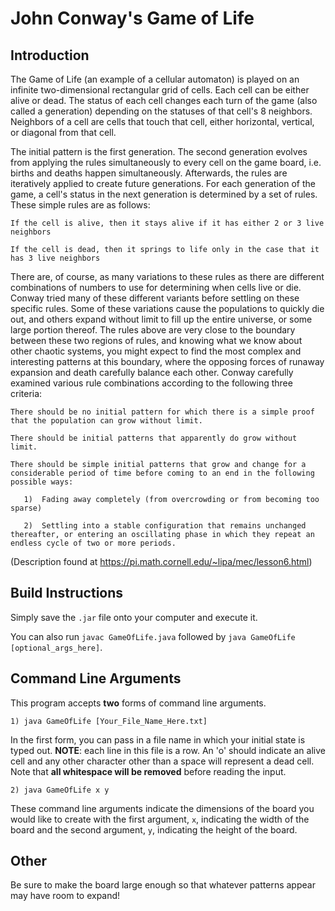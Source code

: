 # John Conway's Game of Life
## Introduction
The Game of Life (an example of a cellular automaton) is played on an infinite two-dimensional rectangular grid of cells. Each cell can be either alive or dead. The status of each cell changes each turn of the game (also called a generation) depending on the statuses of that cell's 8 neighbors. Neighbors of a cell are cells that touch that cell, either horizontal, vertical, or diagonal from that cell.

The initial pattern is the first generation. The second generation evolves from applying the rules simultaneously to every cell on the game board, i.e. births and deaths happen simultaneously. Afterwards, the rules are iteratively applied to create future generations. For each generation of the game, a cell's status in the next generation is determined by a set of rules. These simple rules are as follows:

    If the cell is alive, then it stays alive if it has either 2 or 3 live neighbors

    If the cell is dead, then it springs to life only in the case that it has 3 live neighbors

There are, of course, as many variations to these rules as there are different combinations of numbers to use for determining when cells live or die. Conway tried many of these different variants before settling on these specific rules. Some of these variations cause the populations to quickly die out, and others expand without limit to fill up the entire universe, or some large portion thereof. The rules above are very close to the boundary between these two regions of rules, and knowing what we know about other chaotic systems, you might expect to find the most complex and interesting patterns at this boundary, where the opposing forces of runaway expansion and death carefully balance each other. Conway carefully examined various rule combinations according to the following three criteria:

    There should be no initial pattern for which there is a simple proof that the population can grow without limit.

    There should be initial patterns that apparently do grow without limit.

    There should be simple initial patterns that grow and change for a considerable period of time before coming to an end in the following possible ways:

       1)  Fading away completely (from overcrowding or from becoming too sparse)

       2)  Settling into a stable configuration that remains unchanged thereafter, or entering an oscillating phase in which they repeat an endless cycle of two or more periods.

(Description found at https://pi.math.cornell.edu/~lipa/mec/lesson6.html)

## Build Instructions
Simply save the `.jar` file onto your computer and execute it.

You can also run `javac GameOfLife.java` followed by `java GameOfLife [optional_args_here]`.

## Command Line Arguments
This program accepts **two** forms of command line arguments.

    1) java GameOfLife [Your_File_Name_Here.txt]
In the first form, you can pass in a file name in which your initial state is typed out.  **NOTE**: each line in this file is a row.  An 'o' should indicate an alive cell and any other character other than a space will represent a dead cell.  Note that **all whitespace will be removed** before reading the input.

    2) java GameOfLife x y
These command line arguments indicate the dimensions of the board you would like to create with the first argument, `x`, indicating the width of the board and the second argument, `y`, indicating the height of the board.

## Other
Be sure to make the board large enough so that whatever patterns appear may have room to expand!